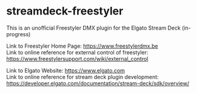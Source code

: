 # streamdeck-freestyler
This is an unofficial Freestyler DMX plugin for the Elgato Stream Deck (in-progress)

Link to Freestyler Home Page: https://www.freestylerdmx.be</br>
Link to online reference for external control of freestyler: https://www.freestylersupport.com/wiki/external_control

Link to Elgato Website: https://www.elgato.com</br>
Link to online reference for stream deck plugin development: https://developer.elgato.com/documentation/stream-deck/sdk/overview/
